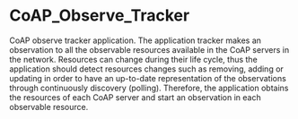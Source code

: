 # CoAP_Observe_Tracker
CoAP observe tracker application. The application tracker makes an observation to all the observable resources available in the CoAP servers in the network.  Resources can change during their life cycle, thus the application should detect resources changes such as removing, adding or updating in order to have an up-to-date representation of the observations through continuously discovery (polling). Therefore, the application obtains the resources of each CoAP server and start an observation in each observable resource.
